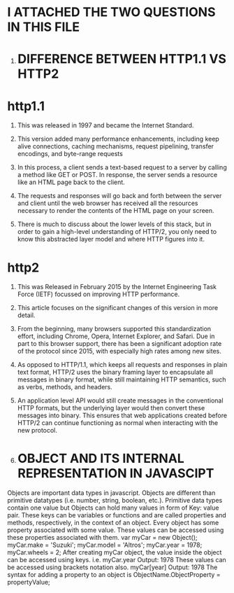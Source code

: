 # I ATTACHED THE TWO QUESTIONS IN THIS FILE 


1. # DIFFERENCE BETWEEN HTTP1.1 VS HTTP2

# http1.1

1.	This was released in 1997 and became the Internet Standard. 
2.	This version added many performance enhancements, including keep alive connections, caching mechanisms, request pipelining, transfer encodings, and byte-range requests
3.	 In this process, a client sends a text-based request to a server by calling a method like GET or POST. In response, the server sends a resource like an HTML page back to the client.



4.	The requests and responses will go back and forth between the server and client until the web browser has received all the resources necessary to render the contents of the HTML page on your screen.



5.	There is much to discuss about the lower levels of this stack, but in order to gain a high-level understanding of HTTP/2, you only need to know this abstracted layer model and where HTTP figures into it.

# http2
 

1.	This was Released in February 2015 by the Internet Engineering Task Force (IETF) focussed on improving HTTP performance. 
2.	This article focuses on the significant changes of this version in more detail.

3.	 From the beginning, many browsers supported this standardization effort, including Chrome, Opera, Internet Explorer, and Safari. Due in part to this browser support, there has been a significant adoption rate of the protocol since 2015, with especially high rates among new sites.
4.	 As opposed to HTTP/1.1, which keeps all requests and responses in plain text format, HTTP/2 uses the binary framing layer to encapsulate all messages in binary format, while still maintaining HTTP semantics, such as verbs, methods, and headers.


5.	 An application level API would still create messages in the conventional HTTP formats, but the underlying layer would then convert these messages into binary. This ensures that web applications created before HTTP/2 can continue functioning as normal when interacting with the new protocol.

2. # OBJECT AND ITS INTERNAL REPRESENTATION IN JAVASCIPT


Objects are important data types in javascript. Objects are different than primitive datatypes (i.e. number, string, boolean, etc.). Primitive data types contain one value but Objects can hold many values in form of Key: value pair. These keys can be variables or functions and are called properties and methods, respectively, in the context of an object.
Every object has some property associated with some value. These values can be accessed using these properties associated with them.
var myCar = new Object();	
myCar.make = 'Suzuki';
myCar.model = 'Altros';
myCar.year = 1978;
myCar.wheels = 2;
After creating myCar object, the value inside the object can be accessed using keys.
i.e.
myCar.year
Output: 1978
These values can be accessed using brackets notation also.
myCar[year]
Output: 1978
The syntax for adding a property to an object is
ObjectName.ObjectProperty = propertyValue;